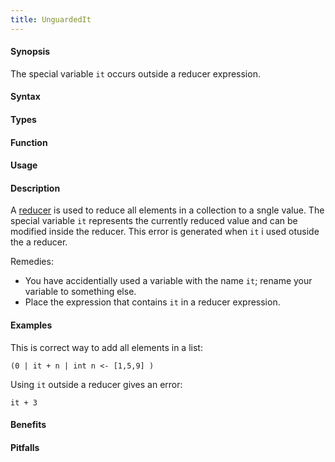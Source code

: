 ```yaml
---
title: UnguardedIt
---
```


#### Synopsis

The special variable `it` occurs outside a reducer expression.

#### Syntax

#### Types

#### Function
       
#### Usage

#### Description

A [reducer]((Rascal:Expressions-Reducer)) is used to reduce all elements in a collection to a sngle value.
The special variable `it` represents the currently reduced value and can be modified inside the reducer.
This error is generated when `it` i used otuside the a reducer.

Remedies:

*  You have accidentially used a variable with the name `it`; rename your variable to something else.
*  Place the expression that contains `it` in a reducer expression.

#### Examples

This is correct way to add all elements in a list:
```rascal-shell
(0 | it + n | int n <- [1,5,9] )
```
Using `it` outside a reducer gives an error:
```rascal-shell,error
it + 3
```

#### Benefits

#### Pitfalls

